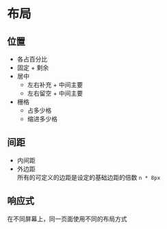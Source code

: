 # 布局

## 位置
- 各占百分比
- 固定 + 剩余
- 居中
  - 左右补充 + 中间主要
  - 左右留空 + 中间主要
- 栅格
  - 占多少格
  - 缩进多少格

## 间距
- 内间距  
- 外边距  
所有的可定义的边距是设定的基础边距的倍数 `n * 8px`

## 响应式
在不同屏幕上，同一页面使用不同的布局方式